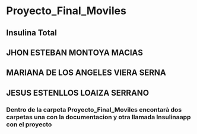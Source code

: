 ﻿# Proyecto_Final_Moviles
 ## Insulina Total
 ## JHON ESTEBAN MONTOYA MACIAS
## MARIANA DE LOS ANGELES VIERA SERNA
## JESUS ESTENLLOS LOAIZA SERRANO

### Dentro de la carpeta Proyecto_Final_Moviles encontarà dos carpetas una con la documentacion y otra llamada Insulinaapp con el proyecto 
